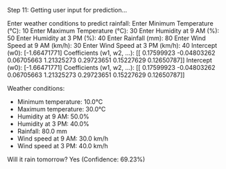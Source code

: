 Step 11: Getting user input for prediction...

Enter weather conditions to predict rainfall:
Enter Minimum Temperature (°C):  10
Enter Maximum Temperature (°C):  30
Enter Humidity at 9 AM (%):  50
Enter Humidity at 3 PM (%):  40
Enter Rainfall (mm):  80
Enter Wind Speed at 9 AM (km/h):  30
Enter Wind Speed at 3 PM (km/h):  40
Intercept (w0): [-1.66471771]
Coefficients (w1, w2, ...): [[ 0.17599923 -0.04803262  0.06705663  1.21325273  0.29723651  0.15227629
   0.12650787]]
Intercept (w0): [-1.66471771]
Coefficients (w1, w2, ...): [[ 0.17599923 -0.04803262  0.06705663  1.21325273  0.29723651  0.15227629
   0.12650787]]

Weather conditions:
- Minimum temperature: 10.0°C
- Maximum temperature: 30.0°C
- Humidity at 9 AM: 50.0%
- Humidity at 3 PM: 40.0%
- Rainfall: 80.0 mm
- Wind speed at 9 AM: 30.0 km/h
- Wind speed at 3 PM: 40.0 km/h

Will it rain tomorrow? Yes (Confidence: 69.23%)
